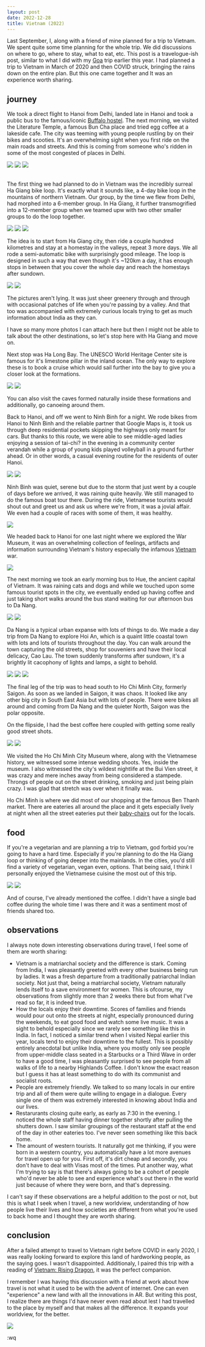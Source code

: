 ```yaml
---
layout: post
date: 2022-12-28
title: Vietnam (2022)
---
```


Last September, I, along with a friend of mine planned for a trip to Vietnam. We spent quite some time planning for the whole trip. We did discussions on where to go, where to stay, what to eat, etc. This post is a travelogue-ish post, similar to what I did with my [Goa](/2022/06/03/south-goa.html) trip earlier this year. I had planned a trip to Vietnam in March of 2020 and then COVID struck, bringing the rains down on the entire plan. But this one came together and It was an experience worth sharing.


## journey

We took a direct flight to Hanoi from Delhi, landed late in Hanoi and took a public bus to the famous/iconic [Buffalo hostel](https://buffalohostels.com/). The next morning, we visited the Literature Temple, a famous Bun Cha place and tried egg coffee at a lakeside cafe. The city was teeming with young people rustling by on their bikes and scooties. It's an overwhelming sight when you first ride on the main roads and streets. And this is coming from someone who's ridden in some of the most congested of places in Delhi.

<img src="./../../static/img/posts/vietnam/street.png" loading="lazy"/>
<img src="./../../static/img/posts/vietnam/lit-temple.png" loading="lazy"/>
<img src="./../../static/img/posts/vietnam/bahn-mi.png" loading="lazy"/>
<br>
<br>

The first thing we had planned to do in Vietnam was the incredibly surreal Ha Giang bike loop. It's exactly what it sounds like, a 4-day bike loop in the mountains of northern Vietnam. Our group, by the time we flew from Delhi, had morphed into a 6-member group. In Ha Giang, it further transmogrified into a 12-member group when we teamed upw with two other smaller groups to do the loop together.

<img src="./../../static/img/posts/vietnam/ha-giang.png" loading="lazy"/>
<img src="./../../static/img/posts/vietnam/ha-giang-2.png" loading="lazy"/>
<img src="./../../static/img/posts/vietnam/ha-giang-3.png" loading="lazy"/>

The idea is to start from Ha Giang city, then ride a couple hundred kilometres and stay at a homestay in the valleys, repeat 3 more days. We all rode a semi-automatic bike with surprisingly good mileage. The loop is designed in such a way that even though it's ~120km a day, it has enough stops in between that you cover the whole day and reach the homestays after sundown.

<img src="./../../static/img/posts/vietnam/bike.png" loading="lazy"/>
<img src="./../../static/img/posts/vietnam/bike-group.png" loading="lazy"/>

The pictures aren't lying. It was just sheer greenery through and through with occasional patches of life when you're passing by a valley. And that too was accompanied with extremely curious locals trying to get as much information about India as they can.

I have so many more photos I can attach here but then I might not be able to talk about the other destinations, so let's stop here with Ha Giang and move on.

Next stop was Ha Long Bay. The UNESCO World Heritage Center site is famous for it's limestone pillar in the inland ocean. The only way to explore these is to book a cruise which would sail further into the bay to give you a closer look at the formations.

<img src="./../../static/img/posts/vietnam/ha-long.png" loading="lazy"/>
<img src="./../../static/img/posts/vietnam/ha-long-2.png" loading="lazy"/>

You can also visit the caves formed naturally inside these formations and additionally, go canoeing around them.

Back to Hanoi, and off we went to Ninh Binh for a night. We rode bikes from Hanoi to Ninh Binh and the reliable partner that Google Maps is, it took us through deep residential pockets skipping the highways only meant for cars. But thanks to this route, we were able to see middle-aged ladies enjoying a session of tai-chi? in the evening in a community center verandah while a group of young kids played volleyball in a ground further ahead. Or in other words, a casual evening routine for the residents of outer Hanoi.

<img src="./../../static/img/posts/vietnam/ninh-binh-2.png" loading="lazy"/>
<img src="./../../static/img/posts/vietnam/ninh-binh-3.png" loading="lazy"/>

Ninh Binh was quiet, serene but due to the storm that just went by a couple of days before we arrived, it was raining quite heavily. We still managed to do the famous boat tour there. During the ride, Vietnamese tourists would shout out and greet us and ask us where we're from, it was a jovial affair. We even had a couple of races with some of them, it was healthy.

<img src="./../../static/img/posts/vietnam/ninh-binh-4.png" loading="lazy"/>

We headed back to Hanoi for one last night where we explored the War Museum, it was an overwhelming collection of feelings, artifacts and information surrounding Vietnam's history especially the infamous [Vietnam](https://en.wikipedia.org/wiki/Vietnam_War) war.

<img src="./../../static/img/posts/vietnam/hanoi-night.png" loading="lazy"/>

The next morning we took an early morning bus to Hue, the ancient capital of Vietnam. It was raining cats and dogs and while we touched upon some famous tourist spots in the city, we eventually ended up having coffee and just taking short walks around the bus stand waiting for our afternoon bus to Da Nang.

<img src="./../../static/img/posts/vietnam/hue.png" loading="lazy"/>
<img src="./../../static/img/posts/vietnam/danang.png" loading="lazy"/>

Da Nang is a typical urban expanse with lots of things to do. We made a day trip from Da Nang to explore Hoi An, which is a quaint little coastal town with lots and lots of tourists throughout the day. You can walk around the town capturing the old streets, shop for souveniers and have their local delicacy, Cao Lau. The town suddenly transforms after sundown, it's a brightly lit cacophony of lights and lamps, a sight to behold.

<img src="./../../static/img/posts/vietnam/hoi-an-3.png" loading="lazy"/>
<img src="./../../static/img/posts/vietnam/hoi-an.png" loading="lazy"/>
<img src="./../../static/img/posts/vietnam/hoi-an-2.png" loading="lazy"/>

The final leg of the trip was to head south to Ho Chi Minh City, formerly Saigon. As soon as we landed in Saigon, it was chaos. It looked like any other big city in South East Asia but with lots of people. There were bikes all around and coming from Da Nang and the quieter North, Saigon was the polar opposite.

On the flipside, I had the best coffee here coupled with getting some really good street shots.

<img src="./../../static/img/posts/vietnam/coffee.png" loading="lazy"/>
<img src="./../../static/img/posts/vietnam/street-hcm.png" loading="lazy"/>

We visited the Ho Chi Minh City Museum where, along with the Vietnamese history, we witnessed some intense wedding shoots. Yes, inside the museum. I also witnessed the city's wildest nightlife at the Bui Vien street, it was crazy and mere inches away from being considered a stampede. Throngs of people out on the street drinking, smoking and just being plain crazy. I was glad that stretch was over when it finally was.

Ho Chi Minh is where we did most of our shopping at the famous Ben Thanh market. There are eateries all around the place and it gets especially lively at night when all the street eateries put their [baby-chairs](https://khaipham1093.wordpress.com/2016/03/03/why-do-vietnamese-sit-on-little-chairs/) out for the locals.

## food
If you're a vegetarian and are planning a trip to Vietnam, god forbid you're going to have a hard time. Especially if you're planning to do the Ha Giang loop or thinking of going deeper into the mainlands. In the cities, you'd still find a variety of vegetarian, vegan even, options. That being said, I think I personally enjoyed the Vietnamese cuisine the most out of this trip.

<img src="./../../static/img/posts/vietnam/pho.png" loading="lazy"/>
<img src="./../../static/img/posts/vietnam/cao-lau.png" loading="lazy"/>
<!-- <img src="./../../static/img/posts/vietnam/pho-2.png" loading="lazy"/> -->

And of course, I've already mentioned the coffee. I didn't have a single bad coffee during the whole time I was there and it was a sentiment most of friends shared too.

## observations
I always note down interesting observations during travel, I feel some of them are worth sharing:

- Vietnam is a matriarchal society and the difference is stark. Coming from India, I was pleasantly greeted with every other business being run by ladies. It was a fresh departure from a traditionally patriarchal Indian society. Not just that, being a matriarchal society, Vietnam naturally lends itself to a save environment for women. This is ofcourse, my observations from slightly more than 2 weeks there but from what I've read so far, it is indeed true.
- How the locals enjoy their downtime. Scores of families and friends would pour out onto the streets at night, especially pronounced during the weekends, to eat good food and watch some live music. It was a sight to behold especially since we rarely see something like this in India. In fact, I noticed a similar trend when I visited Nepal earlier this year, locals tend to enjoy their downtime to the fullest. This is possibly entirely anecdotal but unlike India, where you mostly only see people from upper-middle class seated in a Starbucks or a Third Wave in order to have a good time, I was pleasantly surprised to see people from all walks of life to a nearby Highlands Coffee. I don't know the exact reason but I guess it has at least something to do with its communist and socialist roots.
- People are extremely friendly. We talked to so many locals in our entire trip and all of them were quite willing to engage in a dialogue. Every single one of them was extremely interested in knowing about India and our lives.
- Restarurants closing quite early, as early as 7:30 in the evening. I noticed the whole staff having dinner together shortly after pulling the shutters down. I saw similar groupings of the restaurant staff at the end of the day in other eateries too. I've never seen something like this back home.
- The amount of western tourists. It naturally got me thinking, if you were born in a western country, you automatically have a lot more avenues for travel open up for you. First off, it's dirt cheap and secondly, you don't have to deal with Visas most of the times. Put another way, what I'm trying to say is that there's always going to be a cohort of people who'd never be able to see and experience what's out there in the world just because of where they were born, and that's depressing.

I can't say if these observations are a helpful addition to the post or not, but this is what I seek when I travel, a new worldview, understanding of how people live their lives and how societies are different from what you're used to back home and I thought they are worth sharing.


## conclusion
After a failed attempt to travel to Vietnam right before COVID in early 2020, I was really looking forward to explore this land of hardworking people, as the saying goes. I wasn't disappointed. Additionaly, I paired this trip with a reading of [Vietnam: Rising Dragon](/reading/vietnam-rising-dragon), it was the perfect companion.

I remember I was having this discussion with a friend at work about how travel is not what it used to be with the advent of internet. One can even "experience" a new land with all the innovations in AR. But writing this post, I realize there are things I'd have never even read about lest I had travelled to the place by myself and that makes all the difference. It expands your worldview, for the better.

<img src="./../../static/img/posts/vietnam/vietnam-flag.png" loading="lazy"/>

:wq
